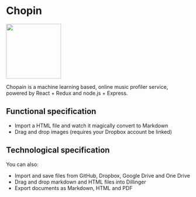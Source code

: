# Chopin


<img src="https://upload.wikimedia.org/wikipedia/commons/thumb/f/f5/Eug%C3%A8ne_Ferdinand_Victor_Delacroix_043.jpg/1200px-Eug%C3%A8ne_Ferdinand_Victor_Delacroix_043.jpg" width="150">


Chopain is a machine learning based, online music profiler service, powered by React + Redux and node.js + Express.

## Functional specification

  - Import a HTML file and watch it magically convert to Markdown
  - Drag and drop images (requires your Dropbox account be linked)

## Technological specification

You can also:
  - Import and save files from GitHub, Dropbox, Google Drive and One Drive
  - Drag and drop markdown and HTML files into Dillinger
  - Export documents as Markdown, HTML and PDF